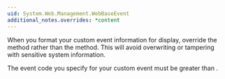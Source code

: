 ```yaml
---
uid: System.Web.Management.WebBaseEvent
additional_notes.overrides: *content
---
```


<p>When you format your custom event information for display, override the <xref href="System.Web.Management.WebBaseEvent.FormatCustomEventDetails(System.Web.Management.WebEventFormatter)"></xref> method rather than the <xref href="erload:System.Web.Management.WebBaseEvent.ToString"></xref> method. This will avoid overwriting or tampering with sensitive system information.  
  
 The event code you specify for your custom event must be greater than <xref href="System.Web.Management.WebEventCodes.WebExtendedBase"></xref>.</p>


